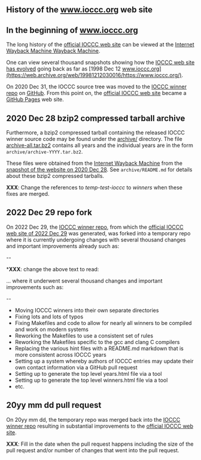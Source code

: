 ## History of the www.ioccc.org web site

## In the beginning of www.ioccc.org

The long history of the [official IOCCC web site](https://www.ioccc.org) can be
viewed at the [Internet Wayback Machine Wayback Machine](https://web.archive.org).

One can view several thousand snapshots showing how the [IOCCC web site has
evolved](https://web.archive.org/web/20230000000000*/www.ioccc.org) going back
as far as [1998 Dec 12
www.ioccc.org](https://web.archive.org/web/19981212030016/https://www.ioccc.org/).

On 2020 Dec 31, the IOCCC source tree was moved to the [IOCCC winner
repo](https://web.archive.org/web/20210101211346/https://www.ioccc.org/) on
[GitHub](https://github.com).  From this point on, the [official IOCCC web
site](https://www.ioccc.org) became a [GitHub Pages](https://pages.github.com)
web site.

## 2020 Dec 28 bzip2 compressed tarball archive

Furthermore, a bzip2 compressed tarball containing the released
IOCCC winner source code may be found under the [archive/](/archive) directory.
The file [archive-all.tar.bz2](/archive/archive-all.tar.bz2) contains all years
and the individual years are in the form `archive/archive-YYYY.tar.bz2`.

These files were obtained from the [Internet Wayback
Machine](https://web.archive.org) from the [snapshot of the website on 2020 Dec
28](https://web.archive.org/web/20201228005211/https://www.ioccc.org/).  See
`archive/README.md` for details about these bzip2 compressed tarballs.

**XXX**: Change the references to _temp-test-ioccc_ to _winners_
when these fixes are merged.

## 2022 Dec 29 repo fork

On 2022 Dec 29, the [IOCCC winner repo](https://github.com/ioccc-src/winner),
from which the [official IOCCC web site of 2022 Dec
29](https://web.archive.org/web/20221231001721/https://www.ioccc.org/) was
generated, was forked into a temporary repo where it is currently undergoing
changes with several thousand changes and important improvements already such
as:

-- 

***XXX**: change the above text to read:

... where it underwent several thousand changes and important improvements such
as:

--

* Moving IOCCC winners into their own separate directories
* Fixing lots and lots of typos
* Fixing Makefiles and code to allow for nearly all winners to be compiled and
work on modern systems
* Reworking the Makefiles to use a consistent set of rules
* Reworking the Makefiles specific to the gcc and clang C compilers
* Replacing the various hint files with a README.md markdown that is more consistent across IOCCC years
* Setting up a system whereby authors of IOCCC entries may update their own contact information via a GitHub pull request
* Setting up to generate the top level years.html file via a tool
* Setting up to generate the top level winners.html file via a tool
* etc.

## 20yy mm dd pull request

On 20yy mm dd, the temporary repo was merged back into the [IOCCC winner
repo](https://github.com/ioccc-src/winner) resulting in substantial improvements
to the [official IOCCC web site](https://www.ioccc.org).

**XXX**: Fill in the date when the pull request happens including the
size of the pull request and/or number of changes that went into the pull request.
